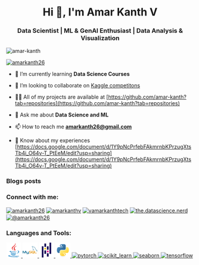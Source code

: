 <h1 align="center">Hi 👋, I'm Amar Kanth V</h1>
<h3 align="center">Data Scientist | ML & GenAI Enthusiast | Data Analysis & Visualization</h3>

<p align="left"> <img src="https://komarev.com/ghpvc/?username=amar-kanth&label=Profile%20views&color=0e75b6&style=flat" alt="amar-kanth" /> </p>

<p align="left"> <a href="https://twitter.com/amarkanth26" target="blank"><img src="https://img.shields.io/twitter/follow/amarkanth26?logo=twitter&style=for-the-badge" alt="amarkanth26" /></a> </p>

- 🌱 I’m currently learning **Data Science Courses**

- 👯 I’m looking to collaborate on [Kaggle competitons](https://www.kaggle.com/competitions)

- 👨‍💻 All of my projects are available at [https://github.com/amar-kanth?tab=repositories](https://github.com/amar-kanth?tab=repositories)

- 💬 Ask me about **Data Science and ML**

- 📫 How to reach me **amarkanth26@gmail.com**

- 📄 Know about my experiences [https://docs.google.com/document/d/1Y9pNcPrfebFAkmrnbKPrzugXtsTb4i_O64v-T_PtEeM/edit?usp=sharing](https://docs.google.com/document/d/1Y9pNcPrfebFAkmrnbKPrzugXtsTb4i_O64v-T_PtEeM/edit?usp=sharing)

### Blogs posts
<!-- BLOG-POST-LIST:START -->
<!-- BLOG-POST-LIST:END -->

<h3 align="left">Connect with me:</h3>
<p align="left">
<a href="https://twitter.com/amarkanth26" target="blank"><img align="center" src="https://raw.githubusercontent.com/rahuldkjain/github-profile-readme-generator/master/src/images/icons/Social/twitter.svg" alt="amarkanth26" height="30" width="40" /></a>
<a href="https://linkedin.com/in/amarkanthv" target="blank"><img align="center" src="https://raw.githubusercontent.com/rahuldkjain/github-profile-readme-generator/master/src/images/icons/Social/linked-in-alt.svg" alt="amarkanthv" height="30" width="40" /></a>
<a href="https://kaggle.com/vamarkanthtech" target="blank"><img align="center" src="https://raw.githubusercontent.com/rahuldkjain/github-profile-readme-generator/master/src/images/icons/Social/kaggle.svg" alt="vamarkanthtech" height="30" width="40" /></a>
<a href="https://instagram.com/the.datascience.nerd" target="blank"><img align="center" src="https://raw.githubusercontent.com/rahuldkjain/github-profile-readme-generator/master/src/images/icons/Social/instagram.svg" alt="the.datascience.nerd" height="30" width="40" /></a>
<a href="https://medium.com/@amarkanth26" target="blank"><img align="center" src="https://raw.githubusercontent.com/rahuldkjain/github-profile-readme-generator/master/src/images/icons/Social/medium.svg" alt="@amarkanth26" height="30" width="40" /></a>
</p>

<h3 align="left">Languages and Tools:</h3>
<p align="left"> <a href="https://www.java.com" target="_blank" rel="noreferrer"> <img src="https://raw.githubusercontent.com/devicons/devicon/master/icons/java/java-original.svg" alt="java" width="40" height="40"/> </a> <a href="https://www.mysql.com/" target="_blank" rel="noreferrer"> <img src="https://raw.githubusercontent.com/devicons/devicon/master/icons/mysql/mysql-original-wordmark.svg" alt="mysql" width="40" height="40"/> </a> <a href="https://pandas.pydata.org/" target="_blank" rel="noreferrer"> <img src="https://raw.githubusercontent.com/devicons/devicon/2ae2a900d2f041da66e950e4d48052658d850630/icons/pandas/pandas-original.svg" alt="pandas" width="40" height="40"/> </a> <a href="https://www.python.org" target="_blank" rel="noreferrer"> <img src="https://raw.githubusercontent.com/devicons/devicon/master/icons/python/python-original.svg" alt="python" width="40" height="40"/> </a> <a href="https://pytorch.org/" target="_blank" rel="noreferrer"> <img src="https://www.vectorlogo.zone/logos/pytorch/pytorch-icon.svg" alt="pytorch" width="40" height="40"/> </a> <a href="https://scikit-learn.org/" target="_blank" rel="noreferrer"> <img src="https://upload.wikimedia.org/wikipedia/commons/0/05/Scikit_learn_logo_small.svg" alt="scikit_learn" width="40" height="40"/> </a> <a href="https://seaborn.pydata.org/" target="_blank" rel="noreferrer"> <img src="https://seaborn.pydata.org/_images/logo-mark-lightbg.svg" alt="seaborn" width="40" height="40"/> </a> <a href="https://www.tensorflow.org" target="_blank" rel="noreferrer"> <img src="https://www.vectorlogo.zone/logos/tensorflow/tensorflow-icon.svg" alt="tensorflow" width="40" height="40"/> </a> </p>
